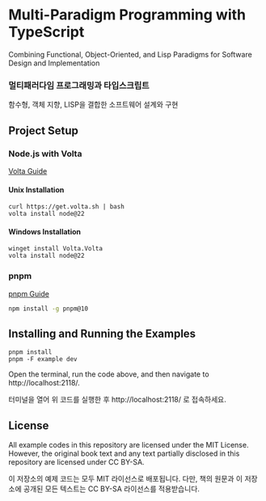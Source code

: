 # Multi-Paradigm Programming with TypeScript

Combining Functional, Object-Oriented, and Lisp Paradigms for Software Design and Implementation

### 멀티패러다임 프로그래밍과 타입스크립트

함수형, 객체 지향, LISP을 결합한 소프트웨어 설계와 구현

## Project Setup

### Node.js with Volta

[Volta Guide]('https://docs.volta.sh/guide/getting-started')

#### Unix Installation
```shell
curl https://get.volta.sh | bash
volta install node@22
```

#### Windows Installation
```shell
winget install Volta.Volta
volta install node@22
```

### pnpm

[pnpm Guide]('https://docs.volta.sh/guide/getting-started')

```bash
npm install -g pnpm@10
```


## Installing and Running the Examples

```
pnpm install
pnpm -F example dev
```

Open the terminal, run the code above, and then navigate to http://localhost:2118/.

터미널을 열어 위 코드를 실행한 후 http://localhost:2118/ 로 접속하세요.

## License

All example codes in this repository are licensed under the MIT License.
However, the original book text and any text partially disclosed in this repository are licensed under CC BY-SA.

이 저장소의 예제 코드는 모두 MIT 라이선스로 배포됩니다.
다만, 책의 원문과 이 저장소에 공개된 모든 텍스트는 CC BY-SA 라이선스를 적용받습니다.